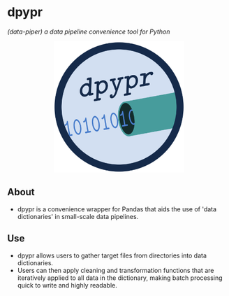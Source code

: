 # **dpypr**
*(data-piper) a data pipeline convenience tool for Python*

<p align = "center">
  <img src = "logo/dpypr_logo.png" alt = "image" width = "300" height = "300">
</p>

## About
- dpypr is a convenience wrapper for Pandas that aids the use of 'data 
dictionaries' in small-scale data pipelines.

## Use
- dpypr allows users to gather target files from directories into data dictionaries.
- Users can then apply cleaning and transformation functions that are iteratively applied to all data in the dictionary, making batch processing quick to write and highly readable.
